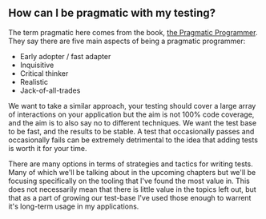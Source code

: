 ## How can I be pragmatic with my testing?

The term pragmatic here comes from the book, [the Pragmatic Programmer](https://en.wikipedia.org/wiki/The_Pragmatic_Programmer). They say there are five main aspects of being a pragmatic programmer:

* Early adopter / fast adapter
* Inquisitive
* Critical thinker
* Realistic
* Jack-of-all-trades

We want to take a similar approach, your testing should cover a large array of interactions on your application but the aim is not 100% code coverage, and the aim is to also say no to different techniques. We want the test base to be fast, and the results to be stable. A test that occasionally passes and occasionally fails can be extremely detrimental to the idea that adding tests is worth it for your time.

There are many options in terms of strategies and tactics for writing tests. Many of which we'll be talking about in the upcoming chapters but we'll be focusing specifically on the tooling that I've found the most value in. This does not necessarily mean that there is little value in the topics left out, but that as a part of growing our test-base I've used those enough to warrent it's long-term usage in my applications.
